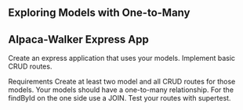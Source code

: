 
## Exploring Models with One-to-Many

## Alpaca-Walker Express App
Create an express application that uses your models. Implement basic CRUD routes.

Requirements
Create at least two model and all CRUD routes for those models. Your models should have a one-to-many relationship. For the findById on the one side use a JOIN. Test your routes with supertest.
